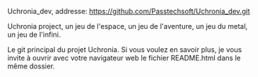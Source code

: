  Uchronia_dev, addresse: https://github.com/Passtechsoft/Uchronia_dev.git

Uchronia project, un jeu de l'espace, un jeu de l'aventure, un jeu du metal, un jeu de l'infini. 

Le git principal du projet Uchronia. Si vous voulez en savoir plus, je vous invite à
ouvrir avec votre navigateur web le fichier README.html dans le même dossier.
